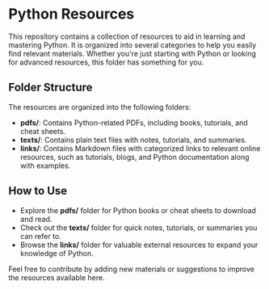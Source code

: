 # Python Resources

This repository contains a collection of resources to aid in learning and mastering Python. It is organized into several categories to help you easily find relevant materials. Whether you're just starting with Python or looking for advanced resources, this folder has something for you.

## Folder Structure

The resources are organized into the following folders:

- **pdfs/**: Contains Python-related PDFs, including books, tutorials, and cheat sheets.
- **texts/**: Contains plain text files with notes, tutorials, and summaries.
- **links/**: Contains Markdown files with categorized links to relevant online resources, such as tutorials, blogs, and Python documentation along with examples.

## How to Use

- Explore the **pdfs/** folder for Python books or cheat sheets to download and read.
- Check out the **texts/** folder for quick notes, tutorials, or summaries you can refer to.
- Browse the **links/** folder for valuable external resources to expand your knowledge of Python.

Feel free to contribute by adding new materials or suggestions to improve the resources available here.
